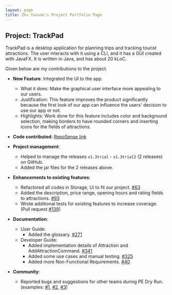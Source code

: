```yaml
---
layout: page
title: Zhu Yuxuan's Project Portfolio Page
---
```


## Project: TrackPad

TrackPad is a desktop application for planning trips and tracking tourist attractions. The user interacts with it using 
a CLI, and it has a GUI created with JavaFX. It is written in Java, and has about 20 kLoC.

Given below are my contributions to the project.

* **New Feature**: Integrated the UI to the app.
  * What it does: Make the graphical user interface more appealing to our users.
  * Justification: This feature improves the product significantly because the first look of our app can influence the users' decision to use our app or not.
  * Highlights: Work done for this feature includes color and background selection, making borders to have rounded corners and inserting icons for the fields of attractions.

* **Code contributed**: [RepoSense link](https://nus-cs2103-ay2021s1.github.io/tp-dashboard/#breakdown=true&search=yuxuanxc&sort=groupTitle&sortWithin=title&since=2020-08-14&timeframe=commit&mergegroup=&groupSelect=groupByRepos&checkedFileTypes=docs~functional-code~test-code~other)

* **Project management**:
  * Helped to manage the releases `v1.3trial` - `v1.3trial2` (2 releases) on GitHub.
  * Added the jar files for the 2 releases above.

* **Enhancements to existing features**:
  * Refactored all codes in Storage, Ui to fit our project. [\#63](https://github.com/AY2021S1-CS2103T-T09-3/tp/pull/63)
  * Added the description, price range, opening hours and rating fields to attractions. [\#93](https://github.com/AY2021S1-CS2103T-T09-3/tp/pull/93)
  * Wrote additional tests for existing features to increase coverage. (Pull request [\#139](https://github.com/AY2021S1-CS2103T-T09-3/tp/pull/139))

* **Documentation**:
  * User Guide:
    * Added the glossary. [\#271](https://github.com/AY2021S1-CS2103T-T09-3/tp/pull/271)
  * Developer Guide:
    * Added implementation details of Attraction and AddAttractionCommand. [\#341](https://github.com/AY2021S1-CS2103T-T09-3/tp/pull/341)
    * Added some use cases and manual testing. [\#325](https://github.com/AY2021S1-CS2103T-T09-3/tp/pull/325)
    * Added more Non-Functional Requirements. [\#40](https://github.com/AY2021S1-CS2103T-T09-3/tp/pull/40)

* **Community**:
  * Reported bugs and suggestions for other teams during PE Dry Run. (examples: [\#1](https://github.com/yuxuanxc/ped/issues/1), [\#2](https://github.com/yuxuanxc/ped/issues/2), [\#3](https://github.com/yuxuanxc/ped/issues/3))
